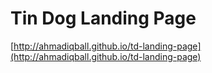 # Tin Dog Landing Page

[http://ahmadiqball.github.io/td-landing-page](http://ahmadiqball.github.io/td-landing-page)

